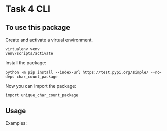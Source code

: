 # Task 4 CLI

## To use this package

Create and activate a virtual environment.
```
virtualenv venv
venv/scripts/activate
```

Install the package:
```
python -m pip install --index-url https://test.pypi.org/simple/ --no-deps char_count_package
```

Now you can import the package:
```
import unique_char_count_package
```


## Usage

Examples:
```

```